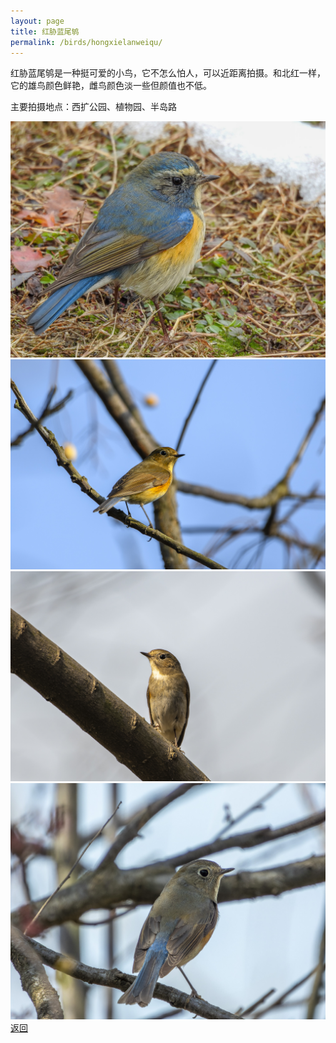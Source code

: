 ```yaml
---
layout: page
title: 红胁蓝尾鸲
permalink: /birds/hongxielanweiqu/
---
```

红胁蓝尾鸲是一种挺可爱的小鸟，它不怎么怕人，可以近距离拍摄。和北红一样，它的雄鸟颜色鲜艳，雌鸟颜色淡一些但颜值也不低。

主要拍摄地点：西扩公园、植物园、半岛路

![](../picture/红胁蓝尾鸲/DSCN0660.jpg)
![](../picture/红胁蓝尾鸲/DSC_1233-NEF_DxO_DeepPRIME.jpg)
![](../picture/红胁蓝尾鸲/DSC_3889-NEF_DxO_DeepPRIME.jpg)
![](../picture/红胁蓝尾鸲/DSCN7699-NRW_DxO_DeepPRIME.jpg)
[返回](../../)

